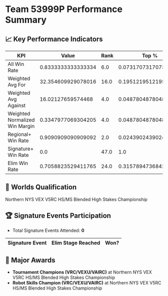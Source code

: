 # Team 53999P Performance Summary

## 📈 Key Performance Indicators
| KPI | Value | Rank | Top % |
| --- | ----- | ---- | ----- |
| All Win Rate | 0.8333333333333334 | 6.0 | 0.07317073170731707 |
| Weighted Avg For | 32.354609929078016 | 16.0 | 0.1951219512195122 |
| Weighted Avg Against | 16.02127659574468 | 4.0 | 0.04878048780487805 |
| Weighted Normalized Win Margin | 0.3347977069304205 | 4.0 | 0.04878048780487805 |
| Regional+ Win Rate | 0.9090909090909092 | 2.0 | 0.024390243902439025 |
| Signature+ Win Rate | 0.0 | 47.0 | 1.0 |
| Elim Win Rate | 0.7058823529411765 | 24.0 | 0.3157894736842105 |


## 🎯 Worlds Qualification
Northern NYS VEX V5RC HS/MS Blended High Stakes Championship

## 🏆 Signature Events Participation
- Total Signature Events Attended: **0**

| Signature Event | Elim Stage Reached | Won? |
|:----------------|:-------------------|:----|


## 🥇 Major Awards
- **Tournament Champions (VRC/VEXU/VAIRC)** at Northern NYS VEX V5RC HS/MS Blended High Stakes Championship
- **Robot Skills Champion (VRC/VEXU/VAIRC)** at Northern NYS VEX V5RC HS/MS Blended High Stakes Championship

